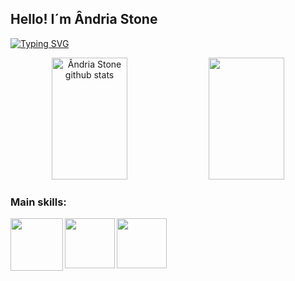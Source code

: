 ## Hello! I´m Ândria Stone

[![Typing SVG](https://readme-typing-svg.herokuapp.com/?color=00bfbf&size=35&center=true&vCenter=true&width=1000&lines=HELLO+WORLD!+MEU+NOME+É+ÂNDRIA+STONE;TENHO+20+ANOS;ESTUDO+ENGENHARIA+DE+SOFTWARE;SEJA+BEM+-+VINDO(A)!+:%29)](https://git.io/typing-svg)


<div align="center">  
  <img width="49%" height="195px" src="https://github-readme-stats.vercel.app/api?username=Andria-Stone&show_icons=true&count_private=true&hide_border=true&title_color=00bfbf&icon_color=00bfbf&text_color=c9d1d9&bg_color=0d1117" alt="Ândria Stone github stats" /> 
  <img width="49%" height="195px" src="https://github-readme-stats.vercel.app/api/top-langs/?username=Andria-Stone&layout=compact&hide_border=true&title_color=00bfbf&text_color=00bfbf&bg_color=0d1117" />
</div>

### Main skills:
<div align="left"> 
<img align="left" height="84" width="84" src="https://cdn.jsdelivr.net/gh/devicons/devicon@latest/icons/python/python-original.svg">
  
<img align="left"  height="80" width="80" src="https://cdn.jsdelivr.net/gh/devicons/devicon@latest/icons/java/java-plain.svg">

<img align="left"  height="80" width="80" src="https://cdn.jsdelivr.net/gh/devicons/devicon@latest/icons/github/github-original.svg">

</div>

##
